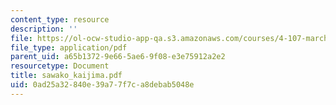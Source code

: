 ```yaml
---
content_type: resource
description: ''
file: https://ol-ocw-studio-app-qa.s3.amazonaws.com/courses/4-107-march-portfolio-seminar-fall-2003/0ad25a32840e39a77f7ca8debab5048e_sawako_kaijima.pdf
file_type: application/pdf
parent_uid: a65b1372-9e66-5ae6-9f08-e3e75912a2e2
resourcetype: Document
title: sawako_kaijima.pdf
uid: 0ad25a32-840e-39a7-7f7c-a8debab5048e
---
```

